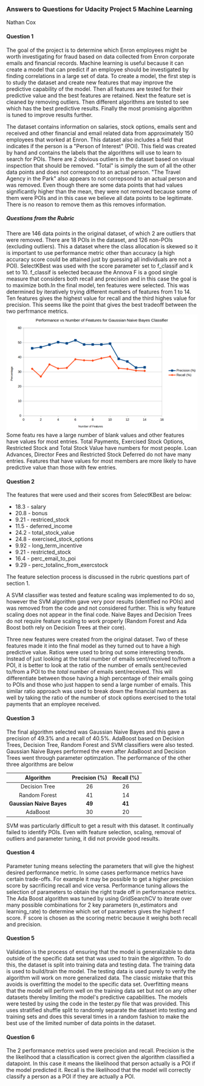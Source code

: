 ### Answers to Questions for Udacity Project 5 Machine Learning

Nathan Cox

#### Question 1
The goal of the project is to determine which Enron employees might be worth investigating for fraud based on data collected from Enron corporate emails and financial records. Machine learning is useful because it can create a model that can predict if an employee should be investigated by finding correlations in a large set of data. To create a model, the first step is to study the dataset and create new features  that may improve the predictive capability of the model. Then all features are tested for their predictive value and the best features are retained. Next the feature set is cleaned by removing outliers. Then different algorithms are tested to see which has the best predictive results. Finally the most promising algorithm is tuned to improve results further. 

The dataset contains information on salaries, stock options, emails sent and received and other financial and email related data from approximately 150 employees that worked at Enron. This dataset also includes a field that indicates if the person is a "Person of Interest" (POI). This field was created by hand and contains the labels that the algorithms will use to learn to search for POIs. There are 2 obvious outliers in the dataset based on visual inspection that should be removed. "Total" is simply the sum of all the other data points and does not correspond to an actual person. "The Travel Agency in the Park" also appears to not correpsond to an actual person and was removed. Even though there are some data points that had values significantly higher than the mean, they were not removed because some of them were POIs and in this case we believe all data points to be legitimate. There is no reason to remove them as this removes information.

##### Questions from the Rubric
There are 146 data points in the original dataset, of which 2 are outliers that were removed.
There are 18 POIs in the dataset, and 126 non-POIs (excluding outliers). This a dataset where the class allocation is skewed so it is important to use performance metric other than accuracy (a high accuracy score could be attained just by guessing all individuals are not a POI).
SelectKBest was used with the score parameter set to f_classif and k set to 10. f_classif is selected because the Annova F  is a good single measure that considers both recall and precision and in this case the goal is to maximize both.In the final model, ten features were selected. This was determined by iteratively trying different numbers of features from 1 to 14. Ten features gives the highest value for recall and the third highes value for precision. This seems like the point that gives the best tradeoff between the two perfrmance metrics.
![](PerformancevNumFeatures.png)
Some featu res have a large number of blank values and other features have values for most entries. Total Payments, Exercised Stock Options, Restricted Stock and Total Stock Value have numbers for most people. Loan Advances, Director Fees and Restricted Stock Deferred do not have many entries. Features that have values for most members are more likely to have predictive value than those with few entries.


#### Question 2
The features that were used and their scores from SelectKBest are below:
 - 18.3 - salary
 - 20.8 - bonus
 - 9.21 - restriced_stock
 - 11.5 - deferred_income
 - 24.2 - total_stock_value
 - 24.8 - exercised_stock_options
 - 9.92 - long_term_incentive
 - 9.21 - restricted_stock
 - 16.4 - perc_email_to_poi
 - 9.29 - perc_totalinc_from_exercstock
 
 The feature selection process is discussed in the rubric questions part of section 1.
 
 A SVM classifier was tested and feature scaling was implemented to do so, however the SVM algorithm gave very poor results (identified no POIs) and was removed from the code and not considered further. This is why feature scaling does not appear in the final code. Naive Bayes and Decision Trees do not require feature scaling to work properly (Random Forest and Ada Boost both rely on Decision Trees at their core).
 
 Three new features were created from the original dataset. Two of these features made it into the final model as they turned out to have a high predictive value. Ratios were used to bring out some interesting trends. Instead of just looking at the total number of emails sent/received to/from a POI, it is better to look at the ratio of the number of emails sent/recevied to/from a POI to the *total* number of emails sent/received. This will differentiate between those having a high percentage of their emails going to POIs and those who just happen to send a large number of emails. This similar ratio approach was used to break down the financial numbers as well by taking the ratio of the number of stock options exercised to the total payments that an employee received. 
 
#### Question 3 
The final algorithm selected was Gaussian Naive Bayes and this gave a precision of 49.3% and a recall of  40.5%. AdaBoost based on Decision Trees, Decision Tree, Random Forest and SVM classifiers were also tested. Gaussian Naive Bayes performed the even after AdaBoost and Decision Trees went through parameter optimzation. The performance of the other three algorithms are below

| Algorithm | Precision (%) | Recall (%) |
|:--------------:|:---------------:|:------------:|
|Decision Tree | 26 | 26|
|Random Forest | 41 | 14 |
|**Gaussian Naive Bayes** | **49** | **41**|
|AdaBoost | 30 | 20 |

SVM was particularly difficult to get a result with this dataset. It continually failed to identify POIs. Even with feature selection, scaling, removal of outliers and parameter tuning, it did not provide good results.

#### Question 4
Parameter tuning means selecting the parameters that will give the highest desired performance metric. In some cases performance metrics have certain trade-offs. For example it may be possible to get a higher precision score by sacrificing recall and vice versa. Performance tuning allows the selection of parameters to obtain the right trade off in performance metrics. The Ada Boost algorithm was tuned by using GridSearchCV to iterate over many possible combinations for 2 key parameters (n_estimators and learning_rate) to determine which set of parameters gives the highest f score. F score is chosen as the scoring metric because it weighs both recall and precision.

#### Question 5
 Validation is the process of ensuring that the model is generalizable to data outside of the specific data set that was used to train the algorithm. To do this, the dataset is split into training data and testing data. The training data is used to build/train the model. The testing data is used purely to verify the algorithm will work on more generalized data. The classic mistake that this avoids is overfitting the model to the specific data set. Overfitting means that the model will perform well on the training data set but not on any other datasets thereby limiting the model's predictive capabilities. The models were tested by using the code in the tester.py file that was provided. This uses stratified shuffle split to randomly separate the dataset into testing and training sets and does this several times in a random fashion to make the best use of the limited number of data points in the dataset.
 
#### Question 6
The 2 performance metrics used were precision and recall. Precision is the the likelihood that a classification is correct given the algorithm classified a datapoint. In this case it means the likelihood that person actually is a POI if the model predicted it. Recall is the likelihood that the model will correctly classify a person as a POI if they are actually a POI.
 